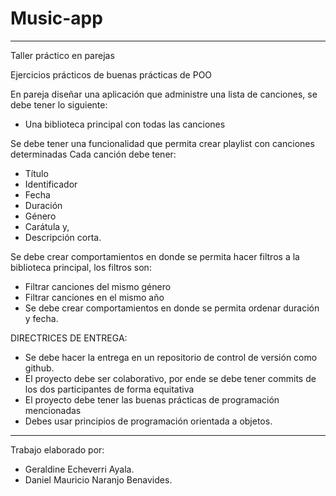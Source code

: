 # Music-app
-----------------------------------------

Taller práctico en parejas 

   Ejercicios prácticos de buenas prácticas de POO 
   
En pareja diseñar una aplicación que administre una lista de canciones, se debe tener lo siguiente:

   - Una biblioteca principal con todas las canciones 
   
Se debe tener una funcionalidad que permita crear playlist con canciones determinadas 
   Cada canción debe tener: 
- Título 
- Identificador 
- Fecha 
- Duración 
- Género 
- Carátula y, 
- Descripción corta.
   
Se debe crear comportamientos en donde se permita hacer filtros a la biblioteca principal, los filtros son:
   
   - Filtrar canciones del mismo género
   - Filtrar canciones en el mismo año 
   - Se debe crear comportamientos en donde se permita ordenar duración y fecha.

DIRECTRICES DE ENTREGA:

   - Se debe hacer la entrega en un repositorio de control de versión como github.
   - El proyecto debe ser colaborativo, por ende se debe tener commits de los dos participantes de forma equitativa 
   - El proyecto debe tener las buenas prácticas de programación mencionadas
   - Debes usar principios de programación orientada a objetos.
    
-----------------------------------------

Trabajo elaborado por:

- Geraldine Echeverri Ayala.
- Daniel Mauricio Naranjo Benavides.
